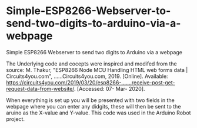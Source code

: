 # Simple-ESP8266-Webserver-to-send-two-digits-to-arduino-via-a-webpage
Simple ESP8266 Webserver to send two digits to Arduino via a webpage


The Underlying code and cocepts were inspired and modifed from the source:
M. Thakur, "ESP8266 Node MCU Handling HTML web forms data | Circuits4you.com",     ……Circuits4you.com, 2019. [Online]. Available: https://circuits4you.com/2019/03/20/esp8266-.......receive-post-get-request-data-from-website/. [Accessed: 07- Mar- 2020].

When everything is set up you will be presented with two fields in the webpage where you can enter any didgits, these will then be sent to the aruino as the X-value and Y-value. 
This code was used in the Arduino Robot project. 
